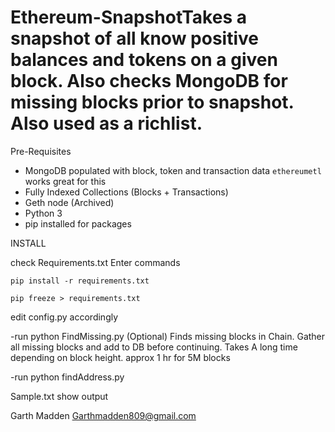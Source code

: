 # Ethereum-SnapshotTakes a snapshot of all know positive balances and tokens on a given block. Also checks MongoDB for missing blocks prior to snapshot. Also used as a richlist.

Pre-Requisites

- MongoDB populated with block, token and transaction data
```ethereumetl``` works great for this
- Fully Indexed Collections (Blocks + Transactions)
- Geth node (Archived)
- Python 3
- pip installed for packages

INSTALL

check Requirements.txt
Enter commands

```pip install -r requirements.txt```

```pip freeze > requirements.txt```

edit config.py accordingly

-run python FindMissing.py (Optional) 
Finds missing blocks in Chain. Gather all missing blocks and add to DB before continuing.
Takes A long time depending on block height. approx 1 hr for 5M blocks

-run python findAddress.py

Sample.txt show output

Garth Madden
Garthmadden809@gmail.com 

